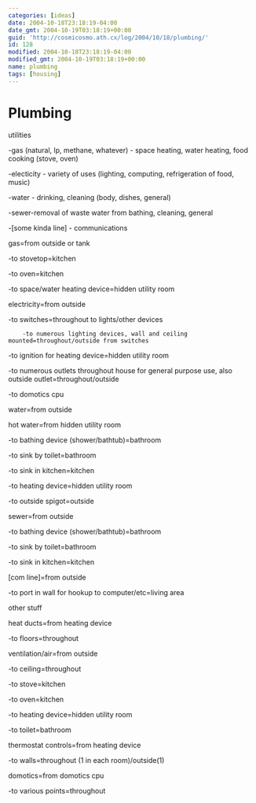 ```yaml
---
categories: [ideas]
date: 2004-10-18T23:18:19-04:00
date_gmt: 2004-10-19T03:18:19+00:00
guid: 'http://cosmicosmo.ath.cx/log/2004/10/18/plumbing/'
id: 128
modified: 2004-10-18T23:18:19-04:00
modified_gmt: 2004-10-19T03:18:19+00:00
name: plumbing
tags: [housing]
---
```


Plumbing
========

utilities

-gas (natural, lp, methane, whatever) - space heating, water heating, food cooking (stove, oven)

-electicity - variety of uses (lighting, computing, refrigeration of food, music)

-water - drinking, cleaning (body, dishes, general)

-sewer-removal of waste water from bathing, cleaning, general

-[some kinda line] - communications

gas=from outside or tank

-to stovetop=kitchen

-to oven=kitchen

-to space/water heating device=hidden utility room

electricity=from outside

-to switches=throughout to lights/other devices

        -to numerous lighting devices, wall and ceiling mounted=throughout/outside from switches

-to ignition for heating device=hidden utility room

-to numerous outlets throughout house for general purpose use, also outside outlet=throughout/outside

-to domotics cpu

water=from outside

hot water=from hidden utility room

-to bathing device (shower/bathtub)=bathroom

-to sink by toilet=bathroom

-to sink in kitchen=kitchen

-to heating device=hidden utility room

-to outside spigot=outside

sewer=from outside

-to bathing device (shower/bathtub)=bathroom

-to sink by toilet=bathroom

-to sink in kitchen=kitchen

[com line]=from outside

-to port in wall for hookup to computer/etc=living area

other stuff

heat ducts=from heating device

-to floors=throughout

ventilation/air=from outside

-to ceiling=throughout

-to stove=kitchen

-to oven=kitchen

-to heating device=hidden utility room

-to toilet=bathroom

thermostat controls=from heating device

-to walls=throughout (1 in each room)/outside(1)

domotics=from domotics cpu

-to various points=throughout
